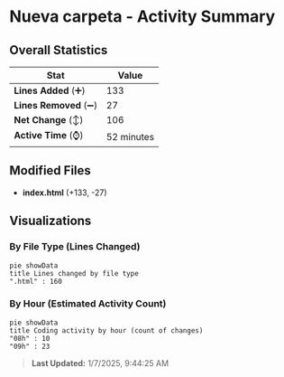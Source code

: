 # Nueva carpeta - Activity Summary 

## Overall Statistics

| Stat                   | Value                                                             |
| ---------------------- | ----------------------------------------------------------------- |
| **Lines Added** (➕)   | 133                                          |
| **Lines Removed** (➖) | 27                                        |
| **Net Change** (↕)    | 106                |
| **Active Time** (⌚)   | 52 minutes |


## Modified Files
- **index.html** (+133, -27)

## Visualizations

### By File Type (Lines Changed)

```mermaid
pie showData
title Lines changed by file type
".html" : 160
```

### By Hour (Estimated Activity Count)

```mermaid
pie showData
title Coding activity by hour (count of changes)
"08h" : 10
"09h" : 23
```


> **Last Updated:** 1/7/2025, 9:44:25 AM
